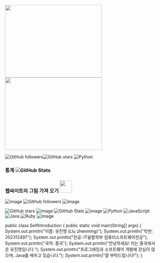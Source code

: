 
<img src="image/1.jpg" width="320" height="240" />
<img src="image/2.jpg" width="320" height="240" />



![GitHub followers](https://img.shields.io/github/followers/Emmett6401?style=social)![GitHub stars](https://img.shields.io/github/stars/Emmett6401?style=social)
![Python](https://img.shields.io/badge/Python-3776AB?style=for-the-badge&logo=python&logoColor=white)

### 통계 ![GitHub Stats](https://github-readme-stats.vercel.app/api?username=Emmett6401&show_icons=true&theme=radical)

### 웹싸이트의 그림 가져 오기 <img src="https://cdn.jsdelivr.net/npm/simple-icons@v8/icons/github.svg" width="40" height="40" />
![image](https://github.com/user-attachments/assets/ec586559-4fa0-4d2b-a0fa-f4b221ccda62)
![GitHub followers](https://img.shields.io/github/followers/Emmett6401?style=social)
![image](https://github.com/user-attachments/assets/08fc70c4-7e9d-455d-a055-12e82017a743)

![GitHub stars](https://img.shields.io/github/stars/Emmett6401?style=social)
![image](https://github.com/user-attachments/assets/d5659377-d7d8-4417-907c-4f4759086114)
![GitHub Stats](https://github-readme-stats.vercel.app/api?username=Emmett6401&show_icons=true&theme=radical)
![image](https://github.com/user-attachments/assets/7791a0f4-bab4-40bb-9c52-c27a79bbc84e)
![Python](https://img.shields.io/badge/python-3.9-blue)
![JavaScript](https://img.shields.io/badge/JavaScript-ES6-yellow)
![Java](https://img.shields.io/badge/Java-11-red)
![Ruby](https://img.shields.io/badge/Ruby-3.0-red)
![image](https://github.com/user-attachments/assets/f368929b-bc01-4134-91d2-00dd483058bc)

public class SelfIntroduction { public static void main(String[] args) { System.out.println("이름: 유진명 (LIu zhenming)"); System.out.println("학번: 202312497"); System.out.println("전공: IT융합학부 컴퓨터소프트웨어전공"); System.out.println("국적: 중국"); System.out.println("안녕하세요! 저는 중국에서 온 유진명입니다."); System.out.println("프로그래밍과 소프트웨어 개발에 관심이 많으며, Java를 배우고 있습니다."); System.out.println("잘 부탁드립니다!"); } 





<!---
bingyanss/bingyanss is a ✨ special ✨ repository because its `README.md` (this file) appears on your GitHub profile.
You can click the Preview link to take a look at your changes.
--->

